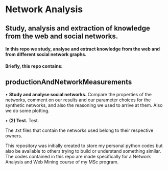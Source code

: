 # Network Analysis
## **Study, analysis and extraction of knowledge from the web and social networks.**

#### In this repo we study, analyse and extract knowledge from the web and from different social network graphs.

#### Briefly, this repo contains:

  ## productionAndNetworkMeasurements
  • **Study and analyse social networks.** Compare the properties of the networks, comment on our results and our parameter choices for the synthetic networks, and also the reasoning we used to arrive at them. Also we do some plotting.
  
  • **(2) Test.** Test.

The .txt files that contain the networks used belong to their respective owners.

This repository was initially created to store my personal python codes but also be available to others trying to build or understand something similar.
The codes contained in this repo are made specifically for a Network Analysis and Web Mining course of my MSc program.
